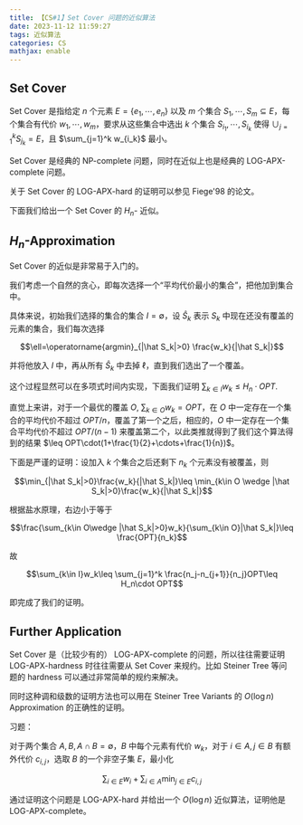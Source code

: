 ```yaml
---
title: 【CS#1】Set Cover 问题的近似算法
date: 2023-11-12 11:59:27
tags: 近似算法
categories: CS
mathjax: enable
---
```


## Set Cover

Set Cover 是指给定 $n$ 个元素 $E=\{e_1,\cdots,e_n\}$ 以及 $m$ 个集合 $S_1,\cdots,S_m\subseteq E$，每个集合有代价 $w_1,\cdots,w_m$，要求从这些集合中选出 $k$ 个集合 $S_{i_1},\cdots,S_{i_k}$ 使得 $\cup_{j=1}^k S_{j_k}=E$，且 $\sum_{j=1}^k w_{i_k}$ 最小。

Set Cover 是经典的 NP-complete 问题，同时在近似上也是经典的 LOG-APX-complete 问题。

关于 Set Cover 的 LOG-APX-hard 的证明可以参见 Fiege'98 的论文。

下面我们给出一个 Set Cover 的 $H_n$- 近似。

## $H_n$-Approximation

Set Cover 的近似是非常易于入门的。

我们考虑一个自然的贪心，即每次选择一个“平均代价最小的集合”，把他加到集合中。

具体来说，初始我们选择的集合的集合 $I=\emptyset$，设 $\hat S_k$ 表示 $S_k$ 中现在还没有覆盖的元素的集合，我们每次选择

$$\ell=\operatorname{argmin}_{|\hat S_k|>0} \frac{w_k}{|\hat S_k|}$$

并将他放入 $I$ 中，再从所有 $\hat S_k$ 中去掉 $\ell$，直到我们选出了一个覆盖。

这个过程显然可以在多项式时间内实现，下面我们证明 $\sum_{k\in I}w_k\leq H_n\cdot OPT$.

直觉上来讲，对于一个最优的覆盖 $O$, $\sum_{k\in O}w_k=OPT$，在 $O$ 中一定存在一个集合的平均代价不超过 $OPT/n$，覆盖了第一个之后，相应的，$O$ 中一定存在一个集合平均代价不超过 $OPT/(n-1)$ 来覆盖第二个，以此类推就得到了我们这个算法得到的结果 $\leq OPT\cdot(1+\frac{1}{2}+\cdots+\frac{1}{n})$。

下面是严谨的证明：设加入 $k$ 个集合之后还剩下 $n_k$ 个元素没有被覆盖，则

$$\min_{|\hat S_k|>0}\frac{w_k}{|\hat S_k|}\leq \min_{k\in O \wedge |\hat S_k|>0}\frac{w_k}{|\hat S_k|}$$

根据盐水原理，右边小于等于

$$\frac{\sum_{k\in O\wedge |\hat S_k|>0}w_k}{\sum_{k\in O}|\hat S_k|}\leq \frac{OPT}{n_k}$$

故

$$\sum_{k\in I}w_k\leq \sum_{j=1}^k \frac{n_j-n_{j+1}}{n_j}OPT\leq H_n\cdot OPT$$

即完成了我们的证明。

## Further Application

Set Cover 是（比较少有的） LOG-APX-complete 的问题，所以往往需要证明 LOG-APX-hardness 时往往需要从 Set Cover 来规约。比如 Steiner Tree 等问题的 hardness 可以通过非常简单的规约来解决。

同时这种调和级数的证明方法也可以用在 Steiner Tree Variants 的 $O(\log n)$ Approximation 的正确性的证明。

习题：

对于两个集合 $A,B,A\cap B=\emptyset$，$B$ 中每个元素有代价 $w_k$，对于 $i\in A,j\in B$ 有额外代价 $c_{i,j}$，选取 $B$ 的一个非空子集 $E$，最小化 

$$\sum_{i\in E}w_i+\sum_{i\in A}\min_{j\in E}c_{i,j}$$

通过证明这个问题是 LOG-APX-hard 并给出一个 $O(\log n)$ 近似算法，证明他是 LOG-APX-complete。